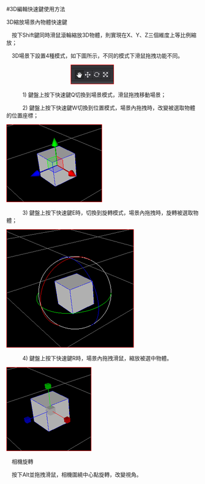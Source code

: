 #3D編輯快速鍵使用方法

3D縮放場景內物體快速鍵

&emsp;按下Shift鍵同時滑鼠滾輪縮放3D物體，則實現在X、Y、Z三個維度上等比例縮放；

&emsp;3D場景下設置4種模式，如下圖所示，不同的模式下滑鼠拖拽功能不同。

&emsp;&emsp;&emsp;&emsp;&emsp;&emsp;&emsp;&emsp;&emsp;&emsp;&emsp;&emsp;![image](res/image0001.png)
 
&emsp;&emsp;&emsp;1) 鍵盤上按下快速鍵Q切換到場景模式，滑鼠拖拽移動場景；

&emsp;&emsp;&emsp;2) 鍵盤上按下快速鍵W切換到位置模式，場景內拖拽時，改變被選取物體的位置座標；

![image](res/image0002.png)
 
&emsp;&emsp;&emsp;3) 鍵盤上按下快速鍵E時，切換到旋轉模式，場景內拖拽時，旋轉被選取物體；

![image](res/image0003.png)
 
&emsp;&emsp;&emsp;4) 鍵盤上按下快速鍵R時，場景內拖拽滑鼠，縮放被選中物體。
 
![image](res/image0004.png)

&emsp;相機旋轉

&emsp;按下Alt並拖拽滑鼠，相機圍繞中心點旋轉，改變視角。
